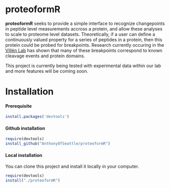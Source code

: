 # proteoformR

**proteoformR** seeks to provide a simple interface to recognize changepoints in peptide level measurements accross a protein, and allow these analyses to scale to proteome level datasets. Theoretically, if a user can define a continuously valued property for a series of peptides in a protein, then this protein could be probed for breakpoints. Research currently occuring in the [Villén Lab](http://villenlab.gs.washington.edu/) has shown that many of these breakpoints correspond to known cleavage events and protein domains.

This project is currently being tested with experimental data within our lab and more features will be coming soon.

# Installation

#### Prerequisite

```r
install.packages('devtools')
```

#### Github installation


```r
require(devtools)
install_github("AnthonyOfSeattle/proteoformR")
```

#### Local installation

You can clone this project and install it locally in your computer.


```r
require(devtools)
install("./proteoformR")
```

